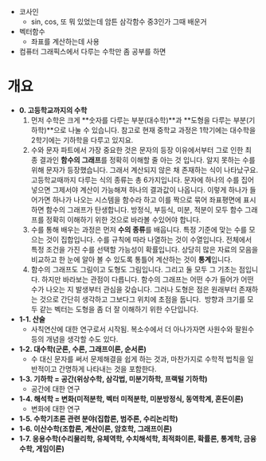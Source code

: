 - 코사인
	- sin, cos, 또 뭐 있었는데 암튼 삼각함수 중3인가 그때 배운거
- 벡터함수
	- 좌표를 계산하는데 사용
- 컴퓨터 그래픽스에서 다루는 수학만 좀 공부를 하면

# 개요
- **0. 고등학교까지의 수학**
	1. 먼저 수학은 크게 **숫자를 다루는 부분(대수학)**과 **도형을 다루는 부분(기하학)**으로 나눌 수 있습니다. 참고로 현재 중학교 과정은 1학기에는 대수학을 2학기에는 기하학을 다루고 있지요.
	2. 수와 문자 파트에서 가장 중요한 것은 문자의 등장 이유에서부터 그로 인한 최종 결과인 **함수의 그래프**를 정확히 이해할 줄 아는 것 입니다. 알지 못하는 수를 위해 문자가 등장했습니다. 그래서 계산되지 않은 채 존재하는 식이 나타났구요. 고등학교때까지 다루는 식의 종류는 총 6가지입니다. 문자에 하나의 수를 집어 넣으면 그제서야 계산이 가능해져 하나의 결과값이 나옵니다. 이렇게 하나가 들어가면 하나가 나오는 시스템을 함수라 하고 이를 짝으로 묶어 좌표평면에 표시하면 함수의 그래프가 탄생합니다. 방정식, 부등식, 미분, 적분이 모두 함수 그래프를 정확히 이해하기 위한 것으로 바라볼 수있어야 합니다.
	3. 수를 통해 배우는 과정은 먼저 **수의 종류**를 배웁니다. 특정 기준에 맞는 수를 모으는 것이 집합입니다. 수를 규칙에 따라 나열하는 것이 수열입니다. 전체에서 특정 조건을 가진 수를 선택할 가능성이 확률입니다. 상당히 많은 자료의 모음을 비교하고 한 눈에 알아 볼 수 있도록 통틀어 계산하는 것이 **통계**입니다.
	4. 함수의 그래프도 그림이고 도형도 그림입니다. 그리고 둘 모두 그 기초는 점입니다. 하지만 바라보는 관점이 다릅니다. 함수의 그래프는 어떤 수가 들어가 어떤 수가 나오는 지 발생부터 관심을 갖습니다. 그러나 도형은 점은 원래부터 존재하는 것으로 간단히 생각하고 그보다그 위치에 초점을 둡니다.  방향과 크기를 모두 같는 벡터는 도형을 좀 더 잘 이해하기 위한 수단입니다.
- **1-1. 산술**
	- 사칙연산에 대한 연구로서 시작됨. 복소수에서 더 아나가자면 사원수와 팔원수등의 개념을 생각할 수도 있다. 
- **1-2. 대수학(군론, 수론, 그래프이론, 순서론)**
	- 수 대신 문자를 써서 문제해결을 쉽게 하는 것과, 마찬가지로 수학적 법칙을 일반적이고 간명하게 나타내는 것을 포함한다.
- **1-3. 기하학 = 공간(위상수학, 삼각법, 미분기하학, 프랙털 기하학)**
	- 공간에 대한 연구
- **1-4. 해석학 = 변화(미적분학, 벡터 미적분학, 미분방정식, 동역학계, 혼돈이론)**
	- 변화에 대한 연구
- **1-5. 수학기초론 관련 분야(집합론, 범주론, 수리논리학)**
- **1-6. 이산수학(조합론, 계산이론, 암호학, 그래프이론)**
- **1-7. 응용수학(수리물리학, 유체역학, 수치해석학, 최적화이론, 확률론, 통계학, 금융수학, 게임이론)**